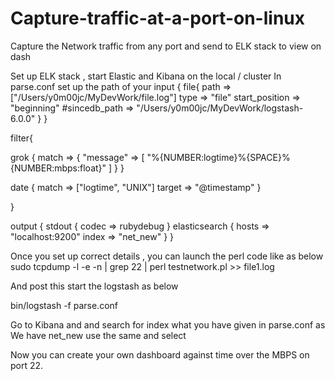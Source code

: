 # Capture-traffic-at-a-port-on-linux

Capture the Network traffic from any port and send to ELK stack to view on dash

Set up ELK stack , start Elastic and Kibana on the local / cluster
In parse.conf set up the path of your
input { file{ path => ["/Users/y0m00jc/MyDevWork/file.log"] type => "file" start_position => "beginning" #sincedb_path => "/Users/y0m00jc/MyDevWork/logstash-6.0.0" } }

filter{

grok { match => { "message" => [ "%{NUMBER:logtime}%{SPACE}%{NUMBER:mbps:float}" ] } }

date { match => ["logtime", "UNIX"] target => "@timestamp" }

}

output { stdout { codec => rubydebug } elasticsearch { hosts => "localhost:9200" index => "net_new" } }

Once you set up correct details , you can launch the perl code like as below sudo tcpdump -l -e -n | grep 22 | perl testnetwork.pl >> file1.log

And post this start the logstash as below

bin/logstash -f parse.conf

Go to Kibana and and search for index what you have given in parse.conf as We have net_new use the same and select

Now you can create your own dashboard against time over the MBPS on port 22.
